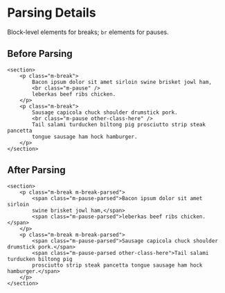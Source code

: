 # Parsing Details

Block-level elements for breaks; `br` elements for pauses.

## Before Parsing

    <section>
        <p class="m-break">
            Bacon ipsum dolor sit amet sirloin swine brisket jowl ham,
            <br class="m-pause" />
            leberkas beef ribs chicken.
        </p>
        <p class="m-break">
            Sausage capicola chuck shoulder drumstick pork.
            <br class="m-pause other-class-here" />
            Tail salami turducken biltong pig prosciutto strip steak pancetta
            tongue sausage ham hock hamburger.
        </p>
    </section>

## After Parsing

    <section>
        <p class="m-break m-break-parsed">
            <span class="m-pause-parsed">Bacon ipsum dolor sit amet sirloin
            swine brisket jowl ham,</span>
            <span class="m-pause-parsed">leberkas beef ribs chicken.</span>
        </p>
        <p class="m-break m-break-parsed">
            <span class="m-pause-parsed">Sausage capicola chuck shoulder drumstick pork.</span>
            <span class="m-pause-parsed other-class-here">Tail salami turducken biltong pig
            prosciutto strip steak pancetta tongue sausage ham hock hamburger.</span>
        </p>
    </section>
